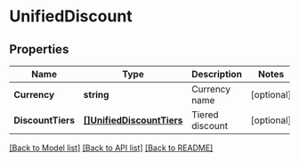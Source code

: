 # UnifiedDiscount

## Properties

Name | Type | Description | Notes
------------ | ------------- | ------------- | -------------
**Currency** | **string** | Currency name | [optional] 
**DiscountTiers** | [**[]UnifiedDiscountTiers**](UnifiedDiscountTiers.md) | Tiered discount | [optional] 

[[Back to Model list]](../README.md#documentation-for-models) [[Back to API list]](../README.md#documentation-for-api-endpoints) [[Back to README]](../README.md)


